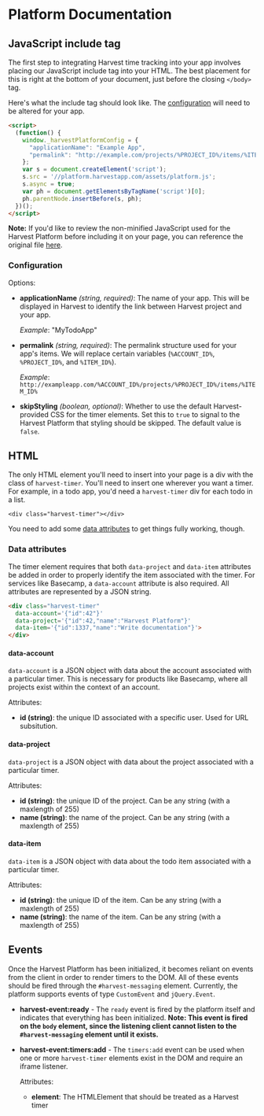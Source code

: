 # Platform Documentation

## JavaScript include tag

The first step to integrating Harvest time tracking into your app involves
placing our JavaScript include tag into your HTML. The best placement for this
is right at the bottom of your document, just before the closing `</body>` tag.

Here's what the include tag should look like. The
[configuration](#configuration) will need to be altered for your app.

```html
<script>
  (function() {
    window._harvestPlatformConfig = {
      "applicationName": "Example App",
      "permalink": "http://example.com/projects/%PROJECT_ID%/items/%ITEM_ID%"
    };
    var s = document.createElement('script');
    s.src = '//platform.harvestapp.com/assets/platform.js';
    s.async = true;
    var ph = document.getElementsByTagName('script')[0];
    ph.parentNode.insertBefore(s, ph);
  })();
</script>
```

**Note:** If you'd like to review the non-minified JavaScript used for the
Harvest Platform before including it on your page, you can reference the
original file [here](https://platform.harvestapp.com/javascripts/generated/platform.js).

### Configuration

Options:

- **applicationName** _(string, required)_: The name of your app. This will be 
  displayed in Harvest to identify the link between Harvest project and your app. 
  
    _Example_: "MyTodoApp"

- **permalink** _(string, required)_: The permalink structure used for your
  app's items. We will replace certain variables (`%ACCOUNT_ID%`, `%PROJECT_ID%`, 
  and `%ITEM_ID%`). 

    _Example_: `http://exampleapp.com/%ACCOUNT_ID%/projects/%PROJECT_ID%/items/%ITEM_ID%`

- **skipStyling** _(boolean, optional)_: Whether to use the default Harvest-provided 
CSS for the timer elements. Set this to `true` to signal to the Harvest Platform 
that styling should be skipped. The default value is `false`.

## HTML

The only HTML element you'll need to insert into your page is a div with the
class of `harvest-timer`. You'll need to insert one wherever you want a timer.
For example, in a todo app, you'd need a `harvest-timer` div for each todo in a
list.

	<div class="harvest-timer"></div>
	
You need to add some [data attributes](#data-attributes) to get things fully
working, though.

### Data attributes

The timer element requires that both `data-project` and `data-item` attributes
be added in order to properly identify the item associated with the timer. For
services like Basecamp, a `data-account` attribute is also required. All
attributes are represented by a JSON string.

```html
<div class="harvest-timer" 
  data-account='{"id":42"}'
  data-project='{"id":42,"name":"Harvest Platform"}'
  data-item='{"id":1337,"name":"Write documentation"}'>
</div>
```

#### data-account

`data-account` is a JSON object with data about the account associated with a
particular timer. This is necessary for products like Basecamp, where all
projects exist within the context of an account.

Attributes:

- **id (string)**: the unique ID associated with a specific user. Used for URL 
subsitution.

#### data-project

`data-project` is a JSON object with data about the project associated with a
particular timer.

Attributes:

- **id (string)**: the unique ID of the project. Can be any string (with a
  maxlength of 255)
- **name (string)**: the name of the project. Can be any string (with a
  maxlength of 255)

#### data-item

`data-item` is a JSON object with data about the todo item associated with a
particular timer.

Attributes:

- **id (string)**: the unique ID of the item. Can be any string (with a
  maxlength of 255)
- **name (string)**: the name of the item. Can be any string (with a maxlength
  of 255)

## Events

Once the Harvest Platform has been initialized, it becomes reliant on events
from the client in order to render timers to the DOM. All of these events
should be fired through the `#harvest-messaging` element. Currently, the
platform supports events of type `CustomEvent` and `jQuery.Event`.

- **harvest-event:ready** - The `ready` event is fired by the platform itself
  and indicates that everything has been initialized. **Note: This event is
  fired on the `body` element, since the listening client cannot listen to the
  `#harvest-messaging` element until it exists.**

- **harvest-event:timers:add** - The `timers:add` event can be used when one or
  more `harvest-timer` elements exist in the DOM and require an iframe
  listener.

    Attributes:
    
    - **element**: The HTMLElement that should be treated as a Harvest timer
